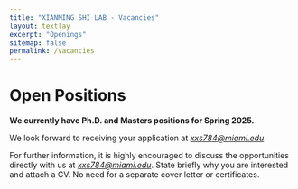 ```yaml
---
title: "XIANMING SHI LAB - Vacancies"
layout: textlay
excerpt: "Openings"
sitemap: false
permalink: /vacancies
---
```


# Open Positions
**We currently have Ph.D. and Masters positions for Spring 2025.**

We look forward to receiving your application at *xxs784@miami.edu*.

For further information, it is highly encouraged to discuss the opportunities directly with us at *xxs784@miami.edu*. State briefly why you are interested and attach a CV. No need for a separate cover letter or certificates.
